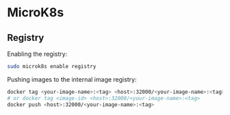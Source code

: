 # MicroK8s
## Registry
Enabling the registry:
```bash
sudo microk8s enable registry
```

Pushing images to the internal image registry:
```bash
docker tag <your-image-name>:<tag> <host>:32000/<your-image-name>:<tag>
# or docker tag <image-id> <host>:32000/<your-image-name>:<tag>
docker push <host>:32000/<your-image-name>:<tag>
```
